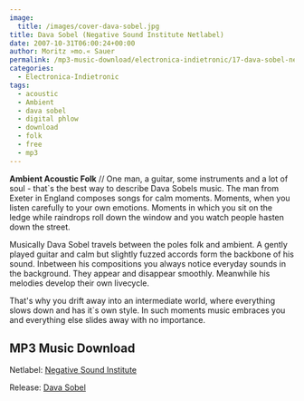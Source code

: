 ```yaml
---
image:
  title: /images/cover-dava-sobel.jpg
title: Dava Sobel (Negative Sound Institute Netlabel)
date: 2007-10-31T06:00:24+00:00
author: Moritz »mo.« Sauer
permalink: /mp3-music-download/electronica-indietronic/17-dava-sobel-negative-sound-institute
categories:
  - Electronica-Indietronic
tags:
  - acoustic
  - Ambient
  - dava sobel
  - digital phlow
  - download
  - folk
  - free
  - mp3
---
```

**Ambient Acoustic Folk** // One man, a guitar, some instruments and a lot of soul - that\`s the best way to describe Dava Sobels music. The man from Exeter in England composes songs for calm moments. Moments, when you listen carefully to your own emotions. Moments in which you sit on the ledge while raindrops roll down the window and you watch people hasten down the street.<!--more-->

<!--adsense-->

Musically Dava Sobel travels between the poles folk and ambient. A gently played guitar and calm but slightly fuzzed accords form the backbone of his sound. Inbetween his compositions you always notice everyday sounds in the background. They appear and disappear smoothly. Meanwhile his melodies develop their own livecycle.

That's why you drift away into an intermediate world, where everything slows down and has it\`s own style. In such moments music embraces you and everything else slides away with no importance.

## MP3 Music Download

Netlabel: [Negative Sound Institute](http://www.negativesoundinstitute.com)
  
Release: [Dava Sobel](http://www.negativesoundinstitute.com/davasobel.php)